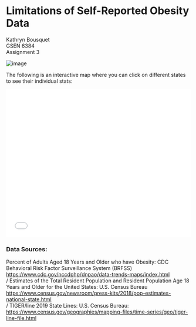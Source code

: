 # Limitations of Self-Reported Obesity Data
Kathryn Bousquet  
GSEN 6384  
Assignment 3

![image](https://user-images.githubusercontent.com/72675497/95689718-5b727000-0bd8-11eb-8f2a-aa6f8ef1076f.png)

The following is an interactive map where you can click on different states to see their individual stats:

<style>.embed-container {position: relative; padding-bottom: 80%; height: 0; max-width: 100%;} .embed-container iframe, .embed-container object, .embed-container iframe{position: absolute; top: 0; left: 0; width: 100%; height: 100%;} small{position: absolute; z-index: 40; bottom: 0; margin-bottom: -15px;}</style><div class="embed-container"><iframe width="500" height="400" frameborder="0" scrolling="no" marginheight="0" marginwidth="0" title="GSEN6384 Assignment 3" src="//tamucc.maps.arcgis.com/apps/Embed/index.html?webmap=832d3a6c46d84d32a1d7d7de9d03709a&extent=-180,12.8626,-53.4394,64.7214&zoom=false&previewImage=false&scale=false&disable_scroll=false&theme=light"></iframe></div>
  
### Data Sources:   
Percent of Adults Aged 18 Years and Older who have Obesity: CDC Behavioral Risk Factor Surveillance System (BRFSS) https://www.cdc.gov/nccdphp/dnpao/data-trends-maps/index.html  
/
Estimates of the Total Resident Population and Resident Population Age 18 Years and Older for the United States: U.S. Census Bureau https://www.census.gov/newsroom/press-kits/2018/pop-estimates-national-state.html  
/
TIGER/line 2019 State Lines: U.S. Census Bureau: https://www.census.gov/geographies/mapping-files/time-series/geo/tiger-line-file.html 
